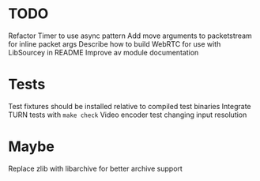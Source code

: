 # TODO

Refactor Timer to use async pattern
Add move arguments to packetstream for inline packet args
Describe how to build WebRTC for use with LibSourcey in README
Improve av module documentation


# Tests

Test fixtures should be installed relative to compiled test binaries
Integrate TURN tests with `make check`
Video encoder test changing input resolution


# Maybe

Replace zlib with libarchive for better archive support
